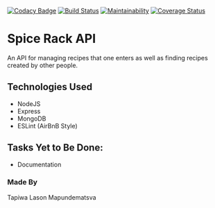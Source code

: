 [![Codacy Badge](https://api.codacy.com/project/badge/Grade/33272cbdec92454bb3a4335e533cabfe)](https://www.codacy.com/app/3V0L/spice-rack-api?utm_source=github.com&amp;utm_medium=referral&amp;utm_content=3V0L/spice-rack-api&amp;utm_campaign=Badge_Grade) [![Build Status](https://travis-ci.com/3V0L/spice-rack-api.svg?branch=develop)](https://travis-ci.com/3V0L/spice-rack-api) [![Maintainability](https://api.codeclimate.com/v1/badges/912876bfa551fa40d49a/maintainability)](https://codeclimate.com/github/3V0L/spice-rack-api/maintainability) <a href='https://coveralls.io/github/3V0L/spice-rack-api?branch=develop'><img src='https://coveralls.io/repos/github/3V0L/spice-rack-api/badge.svg?branch=develop' alt='Coverage Status' /></a>

# Spice Rack API
An API for managing recipes that one enters as well as finding recipes created by other people.

## Technologies Used
  - NodeJS
  - Express
  - MongoDB
  - ESLint (AirBnB Style)


## Tasks Yet to Be Done:
  - Documentation

### Made By
Tapiwa Lason Mapundematsva
